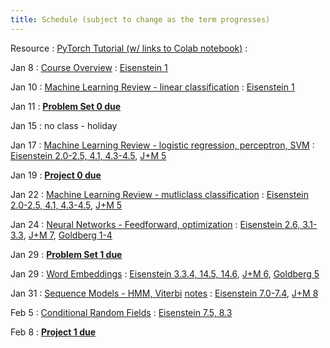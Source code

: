 ```yaml
---
title: Schedule (subject to change as the term progresses)
---
```


Resource 
: [PyTorch Tutorial (w/ links to Colab notebook)](https://cocoxu.github.io/CS7650_spring2024/slides/PyTorch_tutorial.pdf)
  : 
  
Jan 8
: [Course Overview](https://cocoxu.github.io/CS7650_spring2024/slides/lec1-intro.pdf)
  : [Eisenstein 1](https://github.com/jacobeisenstein/gt-nlp-class/blob/master/notes/eisenstein-nlp-notes.pdf)
  
Jan 10
: [Machine Learning Review - linear classification](https://cocoxu.github.io/CS7650_spring2024/slides/lec2-ml-a.pdf)
  : [Eisenstein 1](https://github.com/jacobeisenstein/gt-nlp-class/blob/master/notes/eisenstein-nlp-notes.pdf)

Jan 11
: **[Problem Set 0 due](https://github.com/cocoxu/CS7650_spring2024_projects/blob/master/Problem_Set_0/CS7650_PS0.pdf)**

Jan 15
: no class - holiday

Jan 17
: [Machine Learning Review - logistic regression, perceptron, SVM](https://cocoxu.github.io/CS7650_spring2024/slides/lec2-ml-b.pdf)
  : [Eisenstein 2.0-2.5, 4.1, 4.3-4.5](https://github.com/jacobeisenstein/gt-nlp-class/blob/master/notes/eisenstein-nlp-notes.pdf), [J+M 5](https://web.stanford.edu/~jurafsky/slp3/5.pdf)

Jan 19
: **[Project 0 due](https://colab.research.google.com/drive/1ZmtPv3fU2A-ZhxxEbK6D1NHEheqIFDNq?usp=sharing)**

Jan 22
: [Machine Learning Review - mutliclass classification](https://cocoxu.github.io/CS7650_spring2024/slides/lec3-mcc.pdf)
  : [Eisenstein 2.0-2.5, 4.1, 4.3-4.5](https://github.com/jacobeisenstein/gt-nlp-class/blob/master/notes/eisenstein-nlp-notes.pdf), [J+M 5](https://web.stanford.edu/~jurafsky/slp3/5.pdf)

Jan 24
: [Neural Networks - Feedforward, optimization](https://cocoxu.github.io/CS7650_spring2024/slides/lec4-nn.pdf)
  : [Eisenstein 2.6, 3.1-3.3](https://github.com/jacobeisenstein/gt-nlp-class/blob/master/notes/eisenstein-nlp-notes.pdf), [J+M 7](https://web.stanford.edu/~jurafsky/slp3/7.pdf), [Goldberg 1-4](https://arxiv.org/pdf/1510.00726.pdf)

Jan 29
: **[Problem Set 1 due](https://github.com/cocoxu/CS7650_spring2024_projects/blob/master/Problem_Set_1/CS7650_PS1.pdf)**

Jan 29
: [Word Embeddings](https://cocoxu.github.io/CS7650_spring2024/slides/lec5-word2vec.pdf)
  : [Eisenstein 3.3.4, 14.5, 14.6](https://github.com/jacobeisenstein/gt-nlp-class/blob/master/notes/eisenstein-nlp-notes.pdf), [J+M 6](https://web.stanford.edu/~jurafsky/slp3/6.pdf), [Goldberg 5](https://arxiv.org/pdf/1510.00726.pdf)

Jan 31
: [Sequence Models - HMM, Viterbi](https://cocoxu.github.io/CS7650_spring2024/slides/lec6-seq1.pdf) [notes](https://cocoxu.github.io/CS7650_spring2024/slides/lec6-seq1-notes.pdf)
  : [Eisenstein 7.0-7.4](https://github.com/jacobeisenstein/gt-nlp-class/blob/master/notes/eisenstein-nlp-notes.pdf), [J+M 8](https://web.stanford.edu/~jurafsky/slp3/8.pdf)

Feb 5
: [Conditional Random Fields](https://cocoxu.github.io/CS7650_spring2024/slides/lec7-seq2.pdf)
  : [Eisenstein 7.5, 8.3](https://github.com/jacobeisenstein/gt-nlp-class/blob/master/notes/eisenstein-nlp-notes.pdf)

Feb 8
: **[Project 1 due](https://colab.research.google.com/drive/1GILLRMPL5CA8IfTnwDbif0x5L3RlWugm?usp=sharing)**



